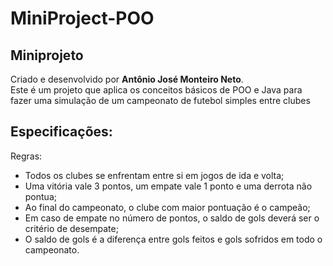 # MiniProject-POO
##  Miniprojeto
Criado e desenvolvido por <strong>Antônio José Monteiro Neto</strong>. <br>
Este é um projeto que aplica os conceitos básicos de POO e Java para fazer uma simulação de um campeonato de futebol simples entre clubes

## Especificações:
Regras:
- Todos os clubes se enfrentam entre si em jogos de ida e volta;
- Uma vitória vale 3 pontos, um empate vale 1 ponto e uma derrota não pontua;
- Ao final do campeonato, o clube com maior pontuação é o campeão;
- Em caso de empate no número de pontos, o saldo de gols deverá ser o critério de desempate;
- O saldo de gols é a diferença entre gols feitos e gols sofridos em todo o campeonato.
